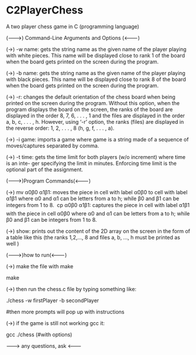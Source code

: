 # C2PlayerChess
A two player chess game in C (programming language)

(--->) Command-Line Arguments and Options (<---)


(->) -w name: gets the string name as the given name of the player playing with white
pieces. This name will be displayed close to rank 1 of the board when the board gets
printed on the screen during the program.

(->) -b name: gets the string name as the given name of the player playing with black
pieces. This name will be displayed close to rank 8 of the board when the board gets
printed on the screen during the program.

(->) -r: changes the default orientation of the chess board when being printed on the screen
during the program. Without this option, when the program displays the board on
the screen, the ranks of the board are displayed in the order 8, 7, 6, . . . , 1 and the files
are displayed in the order a, b, c, . . . , h. However, using ‘-r’ option, the ranks (files)
are displayed in the reverse order: 1, 2, . . . , 8 (h, g, f, . . . , a).

(->) -i game: imports a game where game is a string made of a sequence of moves/captures
separated by comma.

(->) -t time: gets the time limit for both players (w/o increment) where time is an inte-
ger specifying the limit in minutes. Enforcing time limit is the optional part of the
assignment.

(--->)Program Commands(<---)


(->) mv α0β0 α1β1: moves the piece in cell with label α0β0 to cell with label α1β1 where α0
and α1 can be letters from a to h; while β0 and β1 can be integers from 1 to 8.
 cp α0β0 α1β1: captures the piece in cell with label α1β1 with the piece in cell α0β0
where α0 and α1 can be letters from a to h; while β0 and β1 can be integers from 1 to
8.

(->) show: prints out the content of the 2D array on the screen in the form of a table like
this (the ranks 1,2,..., 8 and files a, b, ..., h must be printed as well )

(--->)how to run(<---)

(->) make the file with make

make

(->) then run the chess.c file by typing something like:

./chess -w firstPlayer -b secondPlayer

#then more prompts will pop up with instructions

(->) if the game is still not working gcc it:

gcc ./chess (#with options)

---> any questions, ask <---

